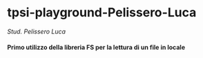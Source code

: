 # tpsi-playground-Pelissero-Luca

_Stud. Pelissero Luca_

#### Primo utilizzo della libreria FS per la lettura di un file in locale
